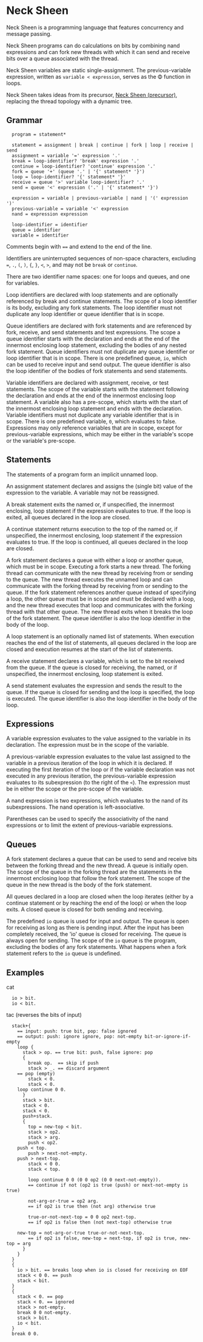 Neck Sheen
==========
Neck Sheen is a programming language that features concurrency and
message passing.

Neck Sheen programs can do calculations on bits by combining nand
expressions and can fork new threads with which it can send and
receive bits over a queue associated with the thread.

Neck Sheen variables are static single-assignment.  The
previous-variable expression, written as `variable < expression`,
serves as the Φ function in loops.

Neck Sheen takes ideas from its precursor, [Neck Sheen
(precursor)](precursor/README.md), replacing the thread topology with
a dynamic tree.

Grammar
-------
```
  program = statement*

  statement = assignment | break | continue | fork | loop | receive | send
  assignment = variable '=' expression '.'
  break = loop-identifier? 'break' expression '.'
  continue = loop-identifier? 'continue' expression '.'
  fork = queue '+' (queue '.' | '{' statement* '}')
  loop = loop-identifier? '{' statement* '}'
  receive = queue '>' variable loop-identifier? '.'
  send = queue '<' expression ('.' | '{' statement* '}')

  expression = variable | previous-variable | nand | '(' expression ')'
  previous-variable = variable '<' expression
  nand = expression expression

  loop-identifier = identifier
  queue = identifier
  variable = identifier
```

Comments begin with `==` and extend to the end of the line.

Identifiers are uninterrupted sequences of non-space characters,
excluding `=`, `.`, `(`, `)`, `{`, `}`, `<`, `>`, and may not be
`break` or `continue`.

There are two identifier name spaces: one for loops and queues, and
one for variables.

Loop identifiers are declared with loop statements and are optionally
referenced by break and continue statements.  The scope of a loop
identifier is its body, excluding any fork statements.  The loop
identifier must not duplicate any loop identifier or queue identifier
that is in scope.

Queue identifiers are declared with fork statements and are referenced
by fork, receive, and send statements and test expressions.  The scope
a queue identifier starts with the declaration and ends at the end of
the innermost enclosing loop statement, excluding the bodies of any
nested fork statement.  Queue identifiers must not duplicate any queue
identifier or loop identifier that is in scope.  There is one
predefined queue, `io`, which can be used to receive input and send
output.  The queue identifier is also the loop identifier of the
bodies of fork statements and send statements.

Variable identifiers are declared with assignment, receive, or test
statements.  The scope of the variable starts with the statement
following the declaration and ends at the end of the innermost
enclosing loop statement.  A variable also has a pre-scope, which
starts with the start of the innermost enclosing loop statement and
ends with the declaration.  Variable identifiers must not duplicate
any variable identifier that is in scope.  There is one predefined
variable, `0`, which evaluates to false.  Expressions may only
reference variables that are in scope, except for previous-variable
expressions, which may be either in the variable's scope or the
variable's pre-scope.

Statements
----------
The statements of a program form an implicit unnamed loop.

An assignment statement declares and assigns the (single bit) value of
the expression to the variable.  A variable may not be reassigned.

A break statement exits the named or, if unspecified, the innermost
enclosing, loop statement if the expression evaluates to true.  If the
loop is exited, all queues declared in the loop are closed.

A continue statement returns execution to the top of the named or, if
unspecified, the innermost enclosing, loop statement if the expression
evaluates to true.  If the loop is continued, all queues declared in
the loop are closed.

A fork statement declares a queue with either a loop or another queue,
which must be in scope.  Executing a fork starts a new thread.  The
forking thread can communicate with the new thread by receiving from
or sending to the queue.  The new thread executes the unnamed loop and
can communicate with the forking thread by receiving from or sending
to the queue.  If the fork statement references another queue instead
of specifying a loop, the other queue must be in scope and must be
declared with a loop, and the new thread executes that loop and
communicates with the forking thread with that other queue.  The new
thread exits when it breaks the loop of the fork statement.  The queue
identifier is also the loop identifier in the body of the loop.

A loop statement is an optionally named list of statements.  When
execution reaches the end of the list of statements, all queues
declared in the loop are closed and execution resumes at the start of
the list of statements.

A receive statement declares a variable, which is set to the bit
received from the queue.  If the queue is closed for receiving, the
named, or if unspecified, the innermost enclosing, loop statement is
exited.

A send statement evaluates the expression and sends the result to the
queue.  If the queue is closed for sending and the loop is specified,
the loop is executed.  The queue identifier is also the loop
identifier in the body of the loop.

Expressions
-----------
A variable expression evaluates to the value assigned to the variable
in its declaration.  The expression must be in the scope of the
variable.

A previous-variable expression evaluates to the value last assigned to
the variable in a previous iteration of the loop in which it is
declared.  If executing the first iteration of the loop or if the
variable declaration was not executed in any previous iteration, the
previous-variable expression evaluates to its subexpression (to the
right of the `<`).  The expression must be in either the scope or the
pre-scope of the variable.

A nand expression is two expressions, which evaluates to the nand of
its subexpressions.  The nand operation is left-associative.

Parentheses can be used to specify the associativity of the nand
expressions or to limit the extent of previous-variable expressions.

Queues
------
A fork statement declares a queue that can be used to send and receive
bits between the forking thread and the new thread.  A queue is
initially open. The scope of the queue in the forking thread are the
statements in the innermost enclosing loop that follow the fork
statement.  The scope of the queue in the new thread is the body of
the fork statement.

All queues declared in a loop are closed when the loop iterates
(either by a continue statement or by reaching the end of the loop) or
when the loop exits.  A closed queue is closed for both sending and
receiving.

The predefined `io` queue is used for input and output.  The queue is
open for receiving as long as there is pending input.  After the input
has been completely received, the 'io' queue is closed for receiving.
The queue is always open for sending.  The scope of the `io` queue is
the program, excluding the bodies of any fork statements.  What
happens when a fork statement refers to the `io` queue is undefined.

Examples
--------
cat
```
  io > bit.
  io < bit.
```

tac (reverses the bits of input)
```
  stack+{
    == input: push: true bit, pop: false ignored
    == output: push: ignore ignore, pop: not-empty bit-or-ignore-if-empty
    loop {
      stack > op. == true bit: push, false ignore: pop
      {
        break op.  == skip if push
        stack > _. == discard argument
	== pop (empty)
        stack < 0.
        stack < 0.
	loop continue 0 0.
      }
      stack > bit.
      stack < 0.
      stack < 0.
      push+stack.
      {
        top = new-top < bit.
        stack > op2.
        stack > arg.
        push < op2.
	push < top.
        push > next-not-empty.
	push > next-top.
        stack < 0 0.
        stack < top.

        loop continue 0 0 (0 0 op2 (0 0 next-not-empty)).
        == continue if not (op2 is true (push) or next-not-empty is true)

        not-arg-or-true = op2 arg.
        == if op2 is true then (not arg) otherwise true

        true-or-not-next-top = 0 0 op2 next-top.
        == if op2 is false then (not next-top) otherwise true

	new-top = not-arg-or-true true-or-not-next-top.
        == if op2 is false, new-top = next-top, if op2 is true, new-top = arg
      }
    }
  }
  {
    io > bit. == breaks loop when io is closed for receiving on EOF
    stack < 0 0. == push
    stack < bit.
  }
  {
    stack < 0. == pop
    stack < 0. == ignored
    stack > not-empty.
    break 0 0 not-empty.
    stack > bit.
    io < bit.
  }
  break 0 0.
```

